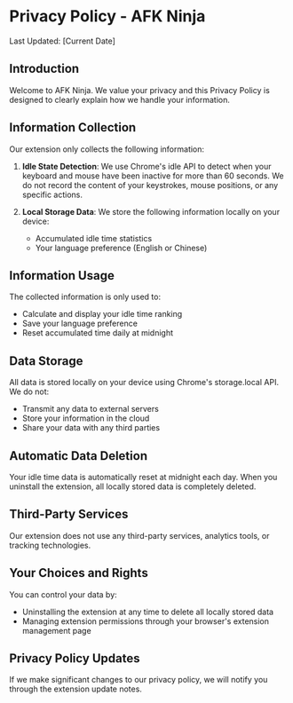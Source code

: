 # Privacy Policy - AFK Ninja

Last Updated: [Current Date]

## Introduction

Welcome to AFK Ninja. We value your privacy and this Privacy Policy is designed to clearly explain how we handle your information.

## Information Collection

Our extension only collects the following information:

1. **Idle State Detection**: We use Chrome's idle API to detect when your keyboard and mouse have been inactive for more than 60 seconds. We do not record the content of your keystrokes, mouse positions, or any specific actions.

2. **Local Storage Data**: We store the following information locally on your device:
   - Accumulated idle time statistics
   - Your language preference (English or Chinese)

## Information Usage

The collected information is only used to:
- Calculate and display your idle time ranking
- Save your language preference
- Reset accumulated time daily at midnight

## Data Storage

All data is stored locally on your device using Chrome's storage.local API. We do not:
- Transmit any data to external servers
- Store your information in the cloud
- Share your data with any third parties

## Automatic Data Deletion

Your idle time data is automatically reset at midnight each day. When you uninstall the extension, all locally stored data is completely deleted.

## Third-Party Services

Our extension does not use any third-party services, analytics tools, or tracking technologies.

## Your Choices and Rights

You can control your data by:
- Uninstalling the extension at any time to delete all locally stored data
- Managing extension permissions through your browser's extension management page

## Privacy Policy Updates

If we make significant changes to our privacy policy, we will notify you through the extension update notes.
